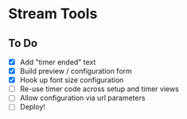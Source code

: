# Stream Tools

## To Do
- [x] Add "timer ended" text
- [x] Build preview / configuration form
- [x] Hook up font size configuration
- [ ] Re-use timer code across setup and timer views
- [ ] Allow configuration via url parameters
- [ ] Deploy!